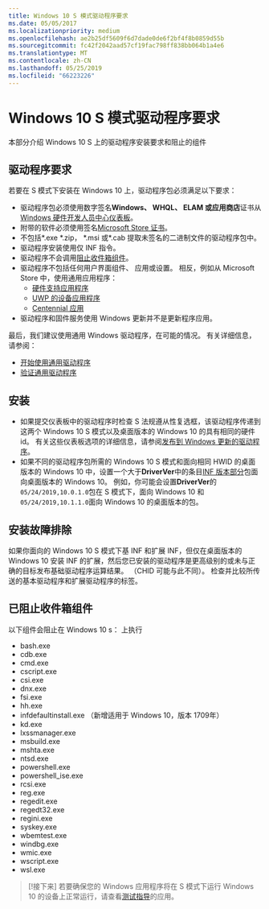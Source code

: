 ```yaml
---
title: Windows 10 S 模式驱动程序要求
ms.date: 05/05/2017
ms.localizationpriority: medium
ms.openlocfilehash: ae2b25df5609f6d7dade0de6f2bf4f8b0859d55b
ms.sourcegitcommit: fc42f2042aad57cf19fac798ff838bb064b1a4e6
ms.translationtype: MT
ms.contentlocale: zh-CN
ms.lasthandoff: 05/25/2019
ms.locfileid: "66223226"
---
```

# <a name="windows-10-in-s-mode-driver-requirements"></a>Windows 10 S 模式驱动程序要求

本部分介绍 Windows 10 S 上的驱动程序安装要求和阻止的组件  

## <a name="driver-requirements"></a>驱动程序要求

若要在 S 模式下安装在 Windows 10 上，驱动程序包必须满足以下要求：

-   驱动程序包必须使用数字签名**Windows、 WHQL、 ELAM 或应用商店**证书从[Windows 硬件开发人员中心仪表板](https://aka.ms/DevCenterPortal)。
-   附带的软件必须使用签名[Microsoft Store 证书](https://docs.microsoft.com/windows/uwp/publish/the-app-certification-process)。
-   不包括\*.exe \*.zip， \*.msi 或\*.cab 提取未签名的二进制文件的驱动程序包中。
-   驱动程序安装使用仅 INF 指令。
-   驱动程序不会调用[阻止收件箱组件](#blocked-inbox-components)。
-   驱动程序不包括任何用户界面组件、 应用或设置。  相反，例如从 Microsoft Store 中，使用通用应用程序：
    *  [硬件支持应用程序](https://docs.microsoft.com/windows-hardware/drivers/devapps/hardware-access-for-universal-windows-platform-apps)
    *  [UWP 的设备应用程序](https://docs.microsoft.com/windows-hardware/drivers/devapps/meet-uwp-device-apps)
    *  [Centennial 应用](https://developer.microsoft.com/windows/bridges/desktop)
-   驱动程序和固件服务使用 Windows 更新并不是更新程序应用。

最后，我们建议使用通用 Windows 驱动程序，在可能的情况。  有关详细信息，请参阅：

-   [开始使用通用驱动程序](https://docs.microsoft.com/windows-hardware/drivers/develop/getting-started-with-universal-drivers)
-   [验证通用驱动程序](https://docs.microsoft.com/windows-hardware/drivers/develop/validating-universal-drivers)

## <a name="installation"></a>安装

* 如果提交仪表板中的驱动程序时检查 S 法规遵从性复选框，该驱动程序传递到这两个 Windows 10 S 模式以及桌面版本的 Windows 10 的具有相同的硬件 id。 有关这些仪表板选项的详细信息，请参阅[发布到 Windows 更新的驱动程序](https://docs.microsoft.com/windows-hardware/drivers/dashboard/publish-a-driver-to-windows-update)。
* 如果不同的驱动程序包所需的 Windows 10 S 模式和面向相同 HWID 的桌面版本的 Windows 10 中，设置一个大于**DriverVer**中的条目[INF 版本部分](https://docs.microsoft.com/windows-hardware/drivers/install/inf-version-section)包面向桌面版本的 Windows 10。  例如，你可能会设置**DriverVer**的`05/24/2019,10.0.1.0`包在 S 模式下，面向 Windows 10 和`05/24/2019,10.1.1.0`面向 Windows 10 的桌面版本的包。

## <a name="troubleshooting-installation"></a>安装故障排除

如果你面向的 Windows 10 S 模式下基 INF 和扩展 INF，但仅在桌面版本的 Windows 10 安装 INF 的扩展，然后您已安装的驱动程序是更高级别的或未与正确的目标发布基础驱动程序运算结果。  （CHID 可能与此不同）。    检查并比较所传送的基本驱动程序和扩展驱动程序的标签。

## <a name="blocked-inbox-components"></a>已阻止收件箱组件

以下组件会阻止在 Windows 10 s： 上执行

-   bash.exe
-   cdb.exe
-   cmd.exe
-   cscript.exe
-   csi.exe
-   dnx.exe
-   fsi.exe
-   hh.exe
-   infdefaultinstall.exe （新增适用于 Windows 10，版本 1709年）
-   kd.exe
-   lxssmanager.exe
-   msbuild.exe
-   mshta.exe
-   ntsd.exe
-   powershell.exe
-   powershell_ise.exe
-   rcsi.exe
-   reg.exe
-   regedit.exe  
-   regedt32.exe
-   regini.exe
-   syskey.exe
-   wbemtest.exe
-   windbg.exe
-   wmic.exe
-   wscript.exe
-   wsl.exe

> [!接下来] 若要确保您的 Windows 应用程序将在 S 模式下运行 Windows 10 的设备上正常运行，请查看[测试指导](https://docs.microsoft.com/windows/uwp/porting/desktop-to-uwp-test-windows-s)的应用。 
